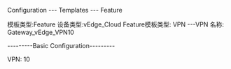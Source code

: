 Configuration --- Templates --- Feature

模板类型:Feature
设备类型:vEdge_Cloud
Feature模板类型: VPN ---VPN
名称: Gateway_vEdge_VPN10

---------Basic Configuration---------

VPN: 10


